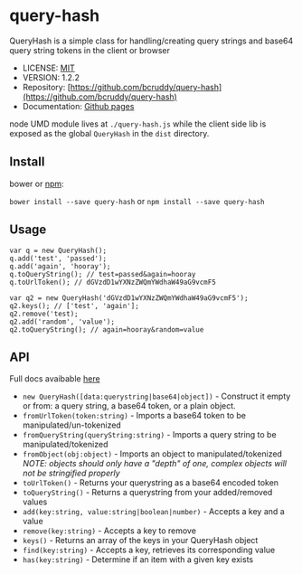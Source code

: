 # query-hash
QueryHash is a simple class for handling/creating query strings and base64 query string tokens in the client or browser

* LICENSE: [MIT](https://github.com/bcruddy/query-hash/blob/master/LICENSE)
* VERSION: 1.2.2
* Repository: [https://github.com/bcruddy/query-hash](https://github.com/bcruddy/query-hash)
* Documentation: [Github pages](https://bcruddy.github.io/query-hash/)

node UMD module lives at `./query-hash.js` while the client side lib is exposed as the global `QueryHash` in the `dist` directory.

## Install
bower or [npm](https://www.npmjs.com/package/query-hash):

`bower install --save query-hash` or `npm install --save query-hash`

## Usage

    var q = new QueryHash();
    q.add('test', 'passed');
    q.add('again', 'hooray');
    q.toQueryString(); // test=passed&again=hooray
    q.toUrlToken(); // dGVzdD1wYXNzZWQmYWdhaW49aG9vcmF5

    var q2 = new QueryHash('dGVzdD1wYXNzZWQmYWdhaW49aG9vcmF5');
    q2.keys(); // ['test', 'again'];
    q2.remove('test);
    q2.add('random', 'value');
    q2.toQueryString(); // again=hooray&random=value

## API
Full docs avaibable [here](https://bcruddy.github.io/query-hash/)

* `new QueryHash([data:querystring|base64|object])` - Construct it empty or from: a query string, a base64 token, or a plain object.
* `fromUrlToken(token:string)` - Imports a base64 token to be manipulated/un-tokenized
* `fromQueryString(queryString:string)` - Imports a query string to be manipulated/tokenized
* `fromObject(obj:object)` - Imports an object to manipulated/tokenized *NOTE: objects should only have a "depth" of one, complex objects will not be stringified properly*
* `toUrlToken()` - Returns your querystring as a base64 encoded token
* `toQueryString()` - Returns a querystring from your added/removed values
* `add(key:string, value:string|boolean|number)` - Accepts a key and a value
* `remove(key:string)` - Accepts a key to remove
* `keys()` - Returns an array of the keys in your QueryHash object
* `find(key:string)` - Accepts a key, retrieves its corresponding value
* `has(key:string)` - Determine if an item with a given key exists
